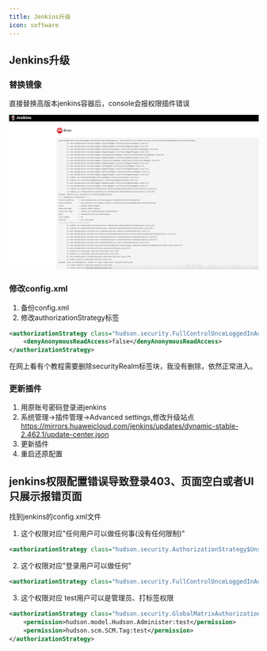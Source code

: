 ```yaml
---
title: Jenkins升级
icon: software
---
```

## Jenkins升级
### 替换镜像
直接替换高版本jenkins容器后，console会报权限插件错误 

![jenkins替换容器后报错](./images/jenkins_error.png)

### 修改config.xml
1. 备份config.xml
2. 修改authorizationStrategy标签
```xml
<authorizationStrategy class="hudson.security.FullControlOnceLoggedInAuthorizationStrategy">
    <denyAnonymousReadAccess>false</denyAnonymousReadAccess>
</authorizationStrategy>
```
在网上看有个教程需要删除securityRealm标签块，我没有删除，依然正常进入。
### 更新插件
1. 用原账号密码登录进jenkins
2. 系统管理->插件管理->Advanced settings,修改升级站点
https://mirrors.huaweicloud.com/jenkins/updates/dynamic-stable-2.462.1/update-center.json
3. 更新插件
4. 重启还原配置

## jenkins权限配置错误导致登录403、页面空白或者UI只展示报错页面
找到jenkins的config.xml文件
1. 这个权限对应"任何用户可以做任何事(没有任何限制)"
```xml
<authorizationStrategy class="hudson.security.AuthorizationStrategy$Unsecured"/>
```
2. 这个权限对应"登录用户可以做任何"
```xml
<authorizationStrategy class="hudson.security.FullControlOnceLoggedInAuthorizationStrategy"/>
```
3. 这个权限对应 test用户可以是管理员、打标签权限
```xml
<authorizationStrategy class="hudson.security.GlobalMatrixAuthorizationStrategy">
    <permission>hudson.model.Hudson.Administer:test</permission>
    <permission>hudson.scm.SCM.Tag:test</permission>
</authorizationStrategy>
```

